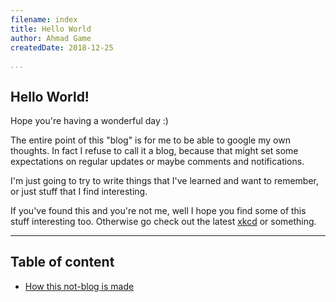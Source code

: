 ```yaml
---
filename: index
title: Hello World
author: Ahmad Game
createdDate: 2018-12-25

...
```


## Hello World!

Hope you're having a wonderful day :)  

The entire point of this "blog" is for me to be able to google my own thoughts. In fact I refuse to call it a blog, because that might set some expectations on regular updates or maybe comments and notifications.

I'm just going to try to write things that I've learned and want to remember, or just stuff that I find interesting.

If you've found this and you're not me, well I hope you find some of this stuff interesting too.
Otherwise go check out the latest [xkcd](https://xkcd.com) or something.

---

## Table of content
- [How this not-blog is made](/blog/mdblog.html)

